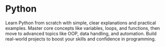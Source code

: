 # Python
Learn Python from scratch with simple, clear explanations and practical examples. Master core concepts like variables, loops, and functions, then move to advanced topics like OOP, data handling, and automation. Build real-world projects to boost your skills and confidence in programming.
